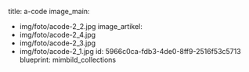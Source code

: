 title: a-code
image_main:
  - img/foto/acode-2_2.jpg
image_artikel:
  - img/foto/acode-2_4.jpg
  - img/foto/acode-2_3.jpg
  - img/foto/acode-2_1.jpg
id: 5966c0ca-fdb3-4de0-8ff9-2516f53c5713
blueprint: mimbild_collections
